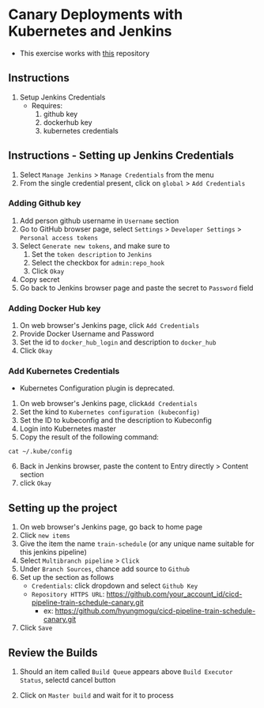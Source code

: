 # Canary Deployments with Kubernetes and Jenkins

- This exercise works with [this](https://github.com/linuxacademy/cicd-pipeline-train-schedule-canary) repository

## Instructions

1. Setup Jenkins Credentials
    - Requires:
        1. github key
        2. dockerhub key
        3. kubernetes credentials

## Instructions - Setting up Jenkins Credentials

1. Select `Manage Jenkins` > `Manage Credentials` from the menu
2. From the single credential present, click on `global` > `Add Credentials`

### Adding Github key

1. Add person github username in `Username` section
2. Go to GitHub browser page, select `Settings` > `Developer Settings` > `Personal access tokens`
3. Select `Generate new tokens`, and make sure to
    1. Set the `token description` to `Jenkins`
    2. Select the checkbox for `admin:repo_hook`
    3. Click `Okay`
4. Copy secret
5. Go back to Jenkins browser page and paste the secret to `Password` field

### Adding Docker Hub key

1. On web browser's Jenkins page, click `Add Credentials`
2. Provide Docker Username and Password 
3. Set the id to `docker_hub_login` and description to `docker_hub`
4. Click `Okay`


### Add Kubernetes Credentials

- Kubernetes Configuration plugin is deprecated.

1. On web browser's Jenkins page, click`Add Credentials`
2. Set the kind to `Kubernetes configuration (kubeconfig)`
3. Set the ID to kubeconfig and the description to Kubeconfig
4. Login into Kubernetes master
5. Copy the result of the following command:

```
cat ~/.kube/config
```

6. Back in Jenkins browser, paste the content to Entry directly > Content section
7. click `Okay`

## Setting up the project

1. On web browser's Jenkins page, go back to home page
2. Click `new items`
3. Give the item the name `train-schedule` (or any unique name suitable for this jenkins pipeline)
4. Select `Multibranch pipeline` > `Click`
5. Under `Branch Sources`, chance add source to `Github`
6. Set up the section as follows
    - `Credentials`: click dropdown and select `Github Key`
     - `Repository HTTPS URL`: https://github.com/your_account_id/cicd-pipeline-train-schedule-canary.git
        - ex: https://github.com/hyungmogu/cicd-pipeline-train-schedule-canary.git
7. Click `Save`

## Review the Builds

1. Should an item called `Build Queue` appears above `Build Executor Status`, selectd cancel button

2. Click on `Master build` and wait for it to process

